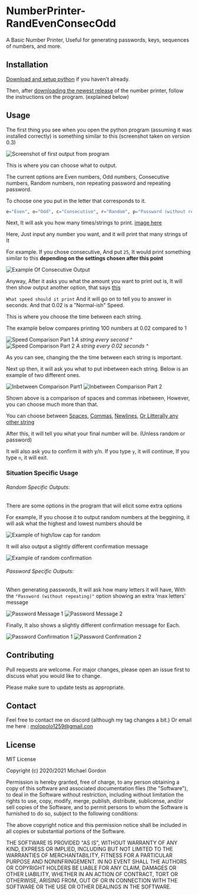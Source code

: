 # NumberPrinter-RandEvenConsecOdd
A Basic Number Printer, Useful for generating passwords, keys, sequences of numbers, and more.

## Installation
[Download and setup python](https://www.python.org/downloads/) if you haven't already.

Then, after [downloading the newest release](https://github.com/JasonDerulo1259/NumberPrinter-RandEvenConsecOdd/releases) of the number printer, follow the instructions on the program. (explained below)

## Usage
The first thing you see when you open the python program (assuming it was installed correctly) is something similar to this
(screenshot taken on version 0.3)

![Screenshot of first output from program](https://i.imgur.com/B5FHjGi.png)

This is where you can choose what to output.

The current options are Even numbers, Odd numbers, Consecutive numbers, Random numbers, non repeating password and repeating password.

To choose one you put in the letter that corresponds to it.
```python
e="Even", o="Odd", c="Consecutive", r="Random", p="Password (without repeating)", pr="Password (with repeating)"
```
Next, It will ask you how many times/strings to print. [image here](https://i.imgur.com/rIYxWV5.png)

Here, Just input any number you want, and it will print that many strings of It

For example. If you chose consecutive, And put `25`, 
It would print something similar to this **depending on the settings chosen after this point**

![Example Of Consecutive Output](https://i.imgur.com/dlFIE0t.png)

Anyway, After it asks you what the amount you want to print out is, It will then show output another option, that says [this](https://i.imgur.com/nWjp7WY.png)

`What speed should it print`
And it will go on to tell you to answer in seconds. And that 0.02 is a "Normal-ish" Speed.

This is where you choose the time between each string. 

The example below compares printing 100 numbers at 0.02 compared to 1

![Speed Comparison Part 1](https://i.imgur.com/UJUzBYG.gif) *A string every second ^*
![Speed Comparison Part 2](https://i.imgur.com/DaWzblC.gif) *A string every 0.02 seconds ^*

As you can see, changing the the time between each string is important.

Next up then, it will ask you what to put inbetween each string. 
Below is an example of two different ones.

![Inbetween Comparison Part1](https://i.imgur.com/heykgJU.png) ![Inbetween Comparison Part 2](https://i.imgur.com/PQsATPn.png)

Shown above is a comparison of spaces and commas inbetween, However, you can choose much more than that.

You can choose between [Spaces](https://i.imgur.com/heykgJU.png), [Commas](https://i.imgur.com/PQsATPn.png), [Newlines](https://i.imgur.com/m5Ap9xN.png), [Or Litterally any other string](https://i.imgur.com/3ATHUY0.png)

After this, it will tell you what your final number will be. (Unless random or password)

It will also ask you to confirm it with y/n. If you type `y`, it will continue, If you type `n`, it will exit.

### Situation Specific Usage
###### Random Specific Outputs:

There are some options in the program that will elicit some extra options

For example, If you choose it to output random numbers at the beggining, it will ask what the highest and lowest numbers should be

![Example of high/low cap for random](https://i.imgur.com/0nKZkSG.png)

It will also output a slightly different confirmation message

![Example of random confirmation](https://i.imgur.com/Rzt26jh.png)

###### Password Specific Outputs:

When generating passwords, It will ask how many letters it will have, With the `"Password (without repeating)"` option showing an extra 'max letters' message

![Password Message 1](https://i.imgur.com/rSlhghb.png)
![Password Message 2](https://i.imgur.com/JitmXBs.png)

Finally, It also shows a slightly different confirmation message for Each.

![Password Confirmation 1](https://i.imgur.com/S2HBZw3.png)
![Password Confirmation 2](https://i.imgur.com/XCfEBll.png)

## Contributing
Pull requests are welcome. For major changes, please open an issue first to discuss what you would like to change.

Please make sure to update tests as appropriate.

## Contact

Feel free to contact me on discord (although my tag changes a bit.) Or email me here : molopolo1259@gmail.con

## License

MIT License

Copyright (c) 2020/2021 Michael Gordon

Permission is hereby granted, free of charge, to any person obtaining a copy
of this software and associated documentation files (the "Software"), to deal
in the Software without restriction, including without limitation the rights
to use, copy, modify, merge, publish, distribute, sublicense, and/or sell
copies of the Software, and to permit persons to whom the Software is
furnished to do so, subject to the following conditions:

The above copyright notice and this permission notice shall be included in all
copies or substantial portions of the Software.

THE SOFTWARE IS PROVIDED "AS IS", WITHOUT WARRANTY OF ANY KIND, EXPRESS OR
IMPLIED, INCLUDING BUT NOT LIMITED TO THE WARRANTIES OF MERCHANTABILITY,
FITNESS FOR A PARTICULAR PURPOSE AND NONINFRINGEMENT. IN NO EVENT SHALL THE
AUTHORS OR COPYRIGHT HOLDERS BE LIABLE FOR ANY CLAIM, DAMAGES OR OTHER
LIABILITY, WHETHER IN AN ACTION OF CONTRACT, TORT OR OTHERWISE, ARISING FROM,
OUT OF OR IN CONNECTION WITH THE SOFTWARE OR THE USE OR OTHER DEALINGS IN THE
SOFTWARE.
